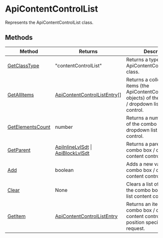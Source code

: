 # ApiContentControlList

Represents the ApiContentControlList class.


## Methods

| Method | Returns | Description |
| ------ | ------- | ----------- |
| [GetClassType](./Methods/GetClassType.md) | "contentControlList" | Returns a type of the ApiContentControlList class. |
| [GetAllItems](./Methods/GetAllItems.md) | [ApiContentControlListEntry](../ApiContentControlListEntry/ApiContentControlListEntry.md)[] | Returns a collection of items (the ApiContentControlListEntry objects) of the combo box / dropdown list content control. |
| [GetElementsCount](./Methods/GetElementsCount.md) | number | Returns a number of items of the combo box / dropdown list content control. |
| [GetParent](./Methods/GetParent.md) | [ApiInlineLvlSdt](../ApiInlineLvlSdt/ApiInlineLvlSdt.md) \| [ApiBlockLvlSdt](../ApiBlockLvlSdt/ApiBlockLvlSdt.md) | Returns a parent of the combo box / dropdown list content control. |
| [Add](./Methods/Add.md) | boolean | Adds a new value to the combo box / dropdown list content control. |
| [Clear](./Methods/Clear.md) | None | Clears a list of values of the combo box / dropdown list content control. |
| [GetItem](./Methods/GetItem.md) | [ApiContentControlListEntry](../ApiContentControlListEntry/ApiContentControlListEntry.md) | Returns an item of the combo box / dropdown list content control by the position specified in the request. |
